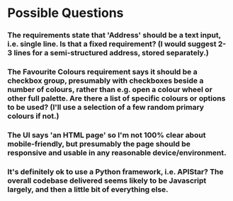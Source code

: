 Possible Questions
==================

### The requirements state that 'Address' should be a text input, i.e. single line. Is that a fixed requirement? (I would suggest 2-3 lines for a semi-structured address, stored separately.)

### The Favourite Colours requirement says it should be a checkbox group, presumably with checkboxes beside a number of colours, rather than e.g. open a colour wheel or other full palette. Are there a list of specific colours or options to be used? (I'll use a selection of a few random primary colours if not.)

### The UI says 'an HTML page' so I'm not 100% clear about mobile-friendly, but presumably the page should be responsive and usable in any reasonable device/environment.

### It's definitely ok to use a Python framework, i.e. APIStar? The overall codebase delivered seems likely to be Javascript largely, and then a little bit of everything else.

### 